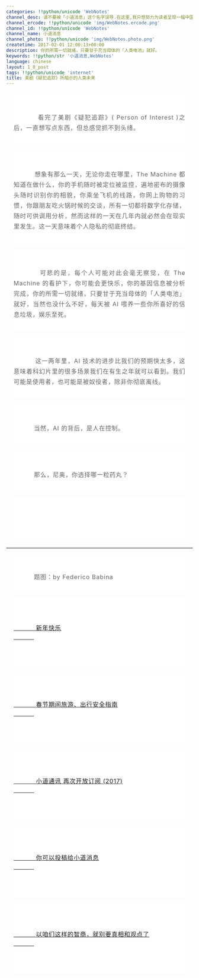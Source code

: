 ```yaml
---
categories: !!python/unicode 'WebNotes'
channel_desc: 请不要被「小道消息」这个名字误导.在这里,我只想努力为读者呈现一幅中国互联网的清明上河图.
channel_ercode: !!python/unicode 'img/WebNotes.ercode.png'
channel_id: !!python/unicode 'WebNotes'
channel_name: 小道消息
channel_photo: !!python/unicode 'img/WebNotes.photo.png'
createtime: 2017-02-01 12:00:13+00:00
description: 你的所需一切就绪，只要甘于充当母体的「人类电池」就好。
keywords: !!python/str '小道消息,WebNotes'
language: chinese
layout: 1_0_post
tags: !!python/unicode 'internet'
title: 美剧《疑犯追踪》所暗示的人类未来
---
```

<div class="rich_media_content" id="js_content">
<p>
<span class="author-136959">
</span>
</p>
<p label="Copyright Jason Ng of Kenengba and knbknb" style="margin: 20px; max-width: 100%; min-height: 1em; white-space: pre-wrap; color: rgb(101,101,101); text-align: justify; line-height: 1.5; box-sizing: border-box !important; word-wrap: break-word !important; background-color: rgb(255, 255, 255);">
<span style="max-width: 100%; line-height: 28px; box-sizing: border-box !important; word-wrap: break-word !important; letter-spacing: 1px; font-size: 16px;">
          看完了美剧《疑犯追踪》( Person of Interest )之后，一直想写点东西，但总感觉抓不到头绪。
         </span>
</p>
<p label="Copyright Jason Ng of Kenengba and knbknb" style="margin: 20px; max-width: 100%; min-height: 1em; white-space: pre-wrap; color: rgb(101,101,101); text-align: justify; line-height: 1.5; box-sizing: border-box !important; word-wrap: break-word !important; background-color: rgb(255, 255, 255);">
<span style="max-width: 100%; line-height: 28px; box-sizing: border-box !important; word-wrap: break-word !important; letter-spacing: 1px; font-size: 16px;">
          想象有那么一天，无论你走在哪里，The Machine 都知道在做什么，你的手机随时被定位被监控，遍地密布的摄像头随时识别你的相貌，你乘坐飞机的线路，你网上购物的习惯，你跟朋友吃火锅时候的交谈，所有一切都将数字化存储，随时可供调用分析，然而这样的一天在几年内就必然会在现实里发生。这一天意味着个人隐私的彻底终结。
         </span>
</p>
<p label="Copyright Jason Ng of Kenengba and knbknb" style="margin: 20px; max-width: 100%; min-height: 1em; white-space: pre-wrap; color: rgb(101,101,101); text-align: justify; line-height: 1.5; box-sizing: border-box !important; word-wrap: break-word !important; background-color: rgb(255, 255, 255);">
<span style="max-width: 100%; line-height: 28px; box-sizing: border-box !important; word-wrap: break-word !important; letter-spacing: 1px; font-size: 16px;">
          可悲的是，每个人可能对此会毫无察觉，在 The Machine 的看护下，你可能会更快乐，你的基因信息被分析完成，你的所需一切就绪，只要甘于充当母体的「人类电池」就好，当然也没什么不好，每天被 AI 喂养一些你所喜好的信息垃圾，娱乐至死。
         </span>
</p>
<p label="Copyright Jason Ng of Kenengba and knbknb" style="margin: 20px; max-width: 100%; min-height: 1em; white-space: pre-wrap; color: rgb(101,101,101); text-align: justify; line-height: 1.5; box-sizing: border-box !important; word-wrap: break-word !important; background-color: rgb(255, 255, 255);">
<span style="max-width: 100%; line-height: 28px; box-sizing: border-box !important; word-wrap: break-word !important; letter-spacing: 1px; font-size: 16px;">
          这一两年里，AI 技术的进步比我们的预期快太多，这意味着科幻片里的很多场景我们在有生之年就可以看到。我们可能是使用者，也可能是被奴役者，除非你彻底离线。
         </span>
</p>
<p label="Copyright Jason Ng of Kenengba and knbknb" style="margin: 20px; max-width: 100%; min-height: 1em; white-space: pre-wrap; color: rgb(101,101,101); text-align: justify; line-height: 1.5; box-sizing: border-box !important; word-wrap: break-word !important; background-color: rgb(255, 255, 255);">
<span style="max-width: 100%; line-height: 28px; box-sizing: border-box !important; word-wrap: break-word !important; letter-spacing: 1px; font-size: 16px;">
          当然，AI 的背后，是人在控制。
         </span>
</p>
<p label="Copyright Jason Ng of Kenengba and knbknb" style="margin: 20px; max-width: 100%; min-height: 1em; white-space: pre-wrap; color: rgb(101,101,101); text-align: justify; line-height: 1.5; box-sizing: border-box !important; word-wrap: break-word !important; background-color: rgb(255, 255, 255);">
<span style="max-width: 100%; line-height: 28px; box-sizing: border-box !important; word-wrap: break-word !important; letter-spacing: 1px; font-size: 16px;">
          那么，尼奥，你选择哪一粒药丸？
         </span>
</p>
<p label="Copyright Jason Ng of Kenengba and knbknb" style="margin: 20px; max-width: 100%; min-height: 1em; white-space: pre-wrap; color: rgb(101,101,101); text-align: justify; line-height: 1.5; box-sizing: border-box !important; word-wrap: break-word !important; background-color: rgb(255, 255, 255);">
<br/>
<span style="max-width: 100%; line-height: 28px; box-sizing: border-box !important; word-wrap: break-word !important;letter-spacing:1px;font-size:15px;">
</span>
</p>
<hr style="font-family: Lato, Helvetica, Arial, freesans, clean, sans-serif; border-right-width: 0px; border-bottom-width: 0px; border-left-width: 0px; border-top-style: solid; border-top-color: rgb(234, 234, 234); height: 1px; margin-top: 1em; margin-bottom: 1em; color: rgb(51, 51, 51); font-size: 16px; white-space: normal;"/>
<p label="Copyright Jason Ng of Kenengba and knbknb" style="margin: 20px; max-width: 100%; min-height: 1em; white-space: pre-wrap; color: rgb(101, 101, 101); text-align: justify; line-height: 1.5; background-color: rgb(255, 255, 255); box-sizing: border-box !important; word-wrap: break-word !important;">
<span style="font-size: 16px; letter-spacing: 1px;">
          题图：by Federico Babina
         </span>
</p>
<p label="Copyright Jason Ng of Kenengba and knbknb" style="margin: 20px; max-width: 100%; min-height: 1em; white-space: pre-wrap; color: rgb(101, 101, 101); text-align: justify; line-height: 1.5; background-color: rgb(255, 255, 255); box-sizing: border-box !important; word-wrap: break-word !important;">
<span style="font-size: 16px; letter-spacing: 1px;">
<a data_ue_src="http://mp.weixin.qq.com/s?__biz=MjM5ODIyMTE0MA==&amp;mid=2650969163&amp;idx=1&amp;sn=4d8ceadc7566e2b7e7f84e95647e08b1&amp;chksm=bd3830708a4fb966a894127d83a3d5f06b61d6cb95f1374e0d3f212035f150e21d593dbfd396&amp;scene=21#wechat_redirect" href="http://mp.weixin.qq.com/s?__biz=MjM5ODIyMTE0MA==&amp;mid=2650969163&amp;idx=1&amp;sn=4d8ceadc7566e2b7e7f84e95647e08b1&amp;chksm=bd3830708a4fb966a894127d83a3d5f06b61d6cb95f1374e0d3f212035f150e21d593dbfd396&amp;scene=21#wechat_redirect" target="_blank">
           新年快乐
          </a>
<br/>
</span>
</p>
<p label="Copyright Jason Ng of Kenengba and knbknb" style="margin: 20px; max-width: 100%; min-height: 1em; white-space: pre-wrap; color: rgb(101, 101, 101); text-align: justify; line-height: 1.5; background-color: rgb(255, 255, 255); box-sizing: border-box !important; word-wrap: break-word !important;">
<span style="font-size: 16px; letter-spacing: 1px;">
<a data_ue_src="http://mp.weixin.qq.com/s?__biz=MjM5ODIyMTE0MA==&amp;mid=2650969160&amp;idx=1&amp;sn=edd4b1d5cd5e060c7d3ca662101809c0&amp;chksm=bd3830738a4fb965d621ef7ffbf4cc864ee976cf6a5a933e2d5c2e67b5f9736d91f5de7ddabd&amp;scene=21#wechat_redirect" href="http://mp.weixin.qq.com/s?__biz=MjM5ODIyMTE0MA==&amp;mid=2650969160&amp;idx=1&amp;sn=edd4b1d5cd5e060c7d3ca662101809c0&amp;chksm=bd3830738a4fb965d621ef7ffbf4cc864ee976cf6a5a933e2d5c2e67b5f9736d91f5de7ddabd&amp;scene=21#wechat_redirect" target="_blank">
           春节期间旅游、出行安全指南
          </a>
<br/>
</span>
</p>
<p label="Copyright Jason Ng of Kenengba and knbknb" style="margin: 20px; max-width: 100%; min-height: 1em; white-space: pre-wrap; color: rgb(101, 101, 101); text-align: justify; line-height: 1.5; background-color: rgb(255, 255, 255); box-sizing: border-box !important; word-wrap: break-word !important;">
<span style="font-size: 16px; letter-spacing: 1px;">
<a data_ue_src="http://mp.weixin.qq.com/s?__biz=MjM5ODIyMTE0MA==&amp;mid=2650969147&amp;idx=2&amp;sn=63be91901159dc00c01ff9e3c3f9b4cb&amp;chksm=bd3830008a4fb916083b1dbcc602c7cfadbdab0616b5feb7710fbd0569f97e57a75782de82ba&amp;scene=21#wechat_redirect" href="http://mp.weixin.qq.com/s?__biz=MjM5ODIyMTE0MA==&amp;mid=2650969147&amp;idx=2&amp;sn=63be91901159dc00c01ff9e3c3f9b4cb&amp;chksm=bd3830008a4fb916083b1dbcc602c7cfadbdab0616b5feb7710fbd0569f97e57a75782de82ba&amp;scene=21#wechat_redirect" target="_blank">
           小道通讯 再次开放订阅 (2017)
          </a>
<br/>
</span>
</p>
<p label="Copyright Jason Ng of Kenengba and knbknb" style="margin: 20px; max-width: 100%; min-height: 1em; white-space: pre-wrap; color: rgb(101, 101, 101); text-align: justify; line-height: 1.5; background-color: rgb(255, 255, 255); box-sizing: border-box !important; word-wrap: break-word !important;">
<span style="font-size: 16px; letter-spacing: 1px;">
<a data_ue_src="http://mp.weixin.qq.com/s?__biz=MjM5ODIyMTE0MA==&amp;mid=2650969135&amp;idx=1&amp;sn=f7dfa2c422b1895b0467c479a78b8e97&amp;chksm=bd3830148a4fb90247db3c7d8e9d61720e6cee1372b17e6cee381779786837476cf1c543069a&amp;scene=21#wechat_redirect" href="http://mp.weixin.qq.com/s?__biz=MjM5ODIyMTE0MA==&amp;mid=2650969135&amp;idx=1&amp;sn=f7dfa2c422b1895b0467c479a78b8e97&amp;chksm=bd3830148a4fb90247db3c7d8e9d61720e6cee1372b17e6cee381779786837476cf1c543069a&amp;scene=21#wechat_redirect" target="_blank">
           你可以投稿给小道消息
          </a>
<br/>
</span>
</p>
<p label="Copyright Jason Ng of Kenengba and knbknb" style="margin: 20px; max-width: 100%; min-height: 1em; white-space: pre-wrap; color: rgb(101, 101, 101); text-align: justify; line-height: 1.5; background-color: rgb(255, 255, 255); box-sizing: border-box !important; word-wrap: break-word !important;">
<span style="font-size: 16px; letter-spacing: 1px;">
<a data_ue_src="http://mp.weixin.qq.com/s?__biz=MjM5ODIyMTE0MA==&amp;mid=2650969134&amp;idx=1&amp;sn=fa3178d003d62feddbcd6e77f0f7fbf4&amp;chksm=bd3830158a4fb903bc431ce42a3462c81eefff26887ba2b8c8a24ef05785fa428c8adcf4cfa8&amp;scene=21#wechat_redirect" href="http://mp.weixin.qq.com/s?__biz=MjM5ODIyMTE0MA==&amp;mid=2650969134&amp;idx=1&amp;sn=fa3178d003d62feddbcd6e77f0f7fbf4&amp;chksm=bd3830158a4fb903bc431ce42a3462c81eefff26887ba2b8c8a24ef05785fa428c8adcf4cfa8&amp;scene=21#wechat_redirect" target="_blank">
           以咱们这样的智商，就别要真相和观点了
          </a>
<br/>
</span>
</p>
</div>